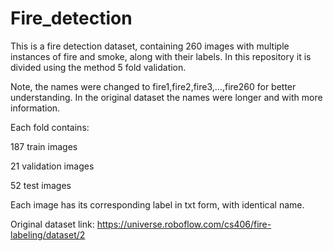 # Fire_detection
This is a fire detection dataset, containing 260 images with multiple instances of fire and smoke, along with their labels. In this repository it is divided using the method 5 fold validation. 

Note, the names were changed to fire1,fire2,fire3,...,fire260 for better understanding. In the original dataset the names were longer and with more information. 



Each fold contains:

187 train images

21 validation images

52 test images



Each image has its corresponding label in txt form, with identical name.



Original dataset link: https://universe.roboflow.com/cs406/fire-labeling/dataset/2
